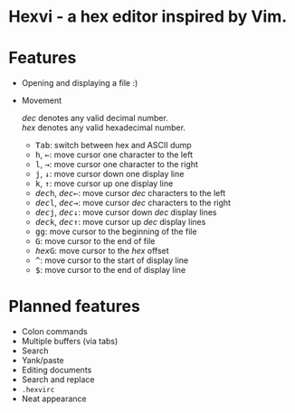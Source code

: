 Hexvi - a hex editor inspired by Vim.
=====================================

# Features

- Opening and displaying a file :)
- Movement

    *dec* denotes any valid decimal number.  
    *hex* denotes any valid hexadecimal number.

    - <kbd>Tab</kbd>: switch between hex and ASCII dump
    - <kbd>h</kbd>, <kbd>←</kbd>: move cursor one character to the left
    - <kbd>l</kbd>, <kbd>→</kbd>: move cursor one character to the right
    - <kbd>j</kbd>, <kbd>↓</kbd>: move cursor down one display line
    - <kbd>k</kbd>, <kbd>↑</kbd>: move cursor up one display line
    - <kbd>*dec*</kbd><kbd>h</kbd>, <kbd>*dec*</kbd><kbd>←</kbd>: move cursor
      *dec* characters to the left
    - <kbd>*dec*</kbd><kbd>l</kbd>, <kbd>*dec*</kbd><kbd>→</kbd>: move cursor
      *dec* characters to the right
    - <kbd>*dec*</kbd><kbd>j</kbd>, <kbd>*dec*</kbd><kbd>↓</kbd>: move cursor
      down *dec* display lines
    - <kbd>*dec*</kbd><kbd>k</kbd>, <kbd>*dec*</kbd><kbd>↑</kbd>: move cursor
      up *dec* display lines
    - <kbd>g</kbd><kbd>g</kbd>: move cursor to the beginning of the file
    - <kbd>G</kbd>: move cursor to the end of file
    - <kbd>*hex*</kbd><kbd>G</kbd>: move cursor to the *hex* offset
    - <kbd>^</kbd>: move cursor to the start of display line
    - <kbd>$</kbd>: move cursor to the end of display line

# Planned features

- Colon commands
- Multiple buffers (via tabs)
- Search
- Yank/paste
- Editing documents
- Search and replace
- `.hexvirc`
- Neat appearance
